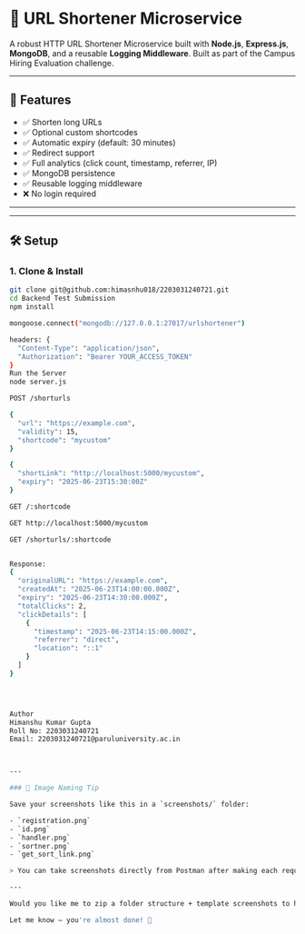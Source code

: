 # 🔗 URL Shortener Microservice

A robust HTTP URL Shortener Microservice built with **Node.js**, **Express.js**, **MongoDB**, and a reusable **Logging Middleware**. Built as part of the Campus Hiring Evaluation challenge.

---

## 🧩 Features

- ✅ Shorten long URLs
- ✅ Optional custom shortcodes
- ✅ Automatic expiry (default: 30 minutes)
- ✅ Redirect support
- ✅ Full analytics (click count, timestamp, referrer, IP)
- ✅ MongoDB persistence
- ✅ Reusable logging middleware
- ❌ No login required

---


---

## 🛠️ Setup

### 1. Clone & Install

```bash
git clone git@github.com:himasnhu018/2203031240721.git
cd Backend Test Submission
npm install

mongoose.connect("mongodb://127.0.0.1:27017/urlshortener")

headers: {
  "Content-Type": "application/json",
  "Authorization": "Bearer YOUR_ACCESS_TOKEN"
}
Run the Server
node server.js

POST /shorturls

{
  "url": "https://example.com",
  "validity": 15,
  "shortcode": "mycustom"
}

{
  "shortLink": "http://localhost:5000/mycustom",
  "expiry": "2025-06-23T15:30:00Z"
}

GET /:shortcode

GET http://localhost:5000/mycustom

GET /shorturls/:shortcode


Response: 
{
  "originalURL": "https://example.com",
  "createdAt": "2025-06-23T14:00:00.000Z",
  "expiry": "2025-06-23T14:30:00.000Z",
  "totalClicks": 2,
  "clickDetails": [
    {
      "timestamp": "2025-06-23T14:15:00.000Z",
      "referrer": "direct",
      "location": "::1"
    }
  ]
}




Author
Himanshu Kumar Gupta
Roll No: 2203031240721
Email: 2203031240721@paruluniversity.ac.in



---

### 📸 Image Naming Tip

Save your screenshots like this in a `screenshots/` folder:

- `registration.png`
- `id.png`
- `handler.png`
- `sortner.png`
- `get_sort_link.png`

> You can take screenshots directly from Postman after making each request and rename accordingly.

---

Would you like me to zip a folder structure + template screenshots to help you out quickly? Or do you want a Postman collection `.json` to import directly?

Let me know — you're almost done! 🚀
